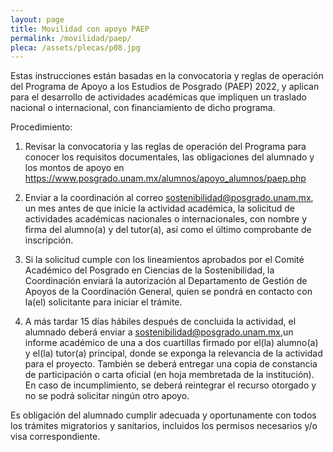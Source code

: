 ```yaml
---
layout: page
title: Movilidad con apoyo PAEP
permalink: /movilidad/paep/
pleca: /assets/plecas/p08.jpg
---
```


Estas instrucciones están basadas en la convocatoria y reglas de operación del Programa de Apoyo a los 
Estudios de Posgrado (PAEP) 2022, y aplican para el desarrollo de actividades académicas que impliquen un 
traslado nacional o internacional, con financiamiento de dicho programa. 

Procedimiento:

 1.	Revisar la convocatoria y las reglas de operación del Programa para conocer los requisitos documentales, 
  	las obligaciones del alumnado y los montos de apoyo en 
  	<https://www.posgrado.unam.mx/alumnos/apoyo_alumnos/paep.php>

 2.	Enviar a la coordinación al correo <sostenibilidad@posgrado.unam.mx>, un mes antes de que inicie 
 la actividad académica, la solicitud de actividades académicas nacionales o internacionales, con 
 nombre y firma del alumno(a) y del tutor(a), así como el último comprobante de inscripción.

 3.	Si la solicitud cumple con los lineamientos aprobados por el Comité Académico del Posgrado en 
 Ciencias de la Sostenibilidad, la Coordinación enviará la autorización al Departamento de Gestión 
 de Apoyos de la Coordinación General, quien se pondrá en contacto con la(el) solicitante para 
 iniciar el trámite. 

 4.	A más tardar 15 días hábiles después de concluida la actividad, el alumnado deberá enviar 
 a <sostenibilidad@posgrado.unam.mx>,un informe académico de una a dos cuartillas firmado por 
 el(la) alumno(a) y el(la) tutor(a) principal, donde se exponga la relevancia de la actividad para 
 el proyecto. También se deberá entregar una copia de constancia de participación o carta oficial 
 (en hoja membretada de la institución). En caso de incumplimiento, se deberá reintegrar el recurso 
 otorgado y no se podrá solicitar ningún otro apoyo. 

Es obligación del alumnado cumplir adecuada y oportunamente con todos los trámites migratorios y 
sanitarios, incluidos los permisos necesarios y/o visa correspondiente.
